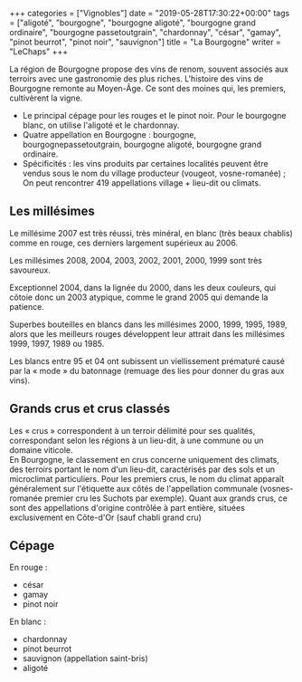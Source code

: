 +++
categories = ["Vignobles"]
date = "2019-05-28T17:30:22+00:00"
tags = ["aligoté", "bourgogne", "bourgogne aligoté", "bourgogne grand ordinaire", "bourgogne passetoutgrain", "chardonnay", "césar", "gamay", "pinot beurrot", "pinot noir", "sauvignon"] 
title = "La Bourgogne"
writer = "LeChaps"
+++

La région de Bourgogne propose des vins de renom, souvent associés aux terroirs avec une gastronomie des plus riches. L'histoire des vins de Bourgogne remonte au Moyen-Âge. Ce sont des moines qui, les premiers, cultivèrent la vigne.

* Le principal cépage pour les rouges et le pinot noir. Pour le bourgogne blanc, on utilise l'aligoté et le chardonnay.
* Quatre appellation en Bourgogne : bourgogne, bourgognepassetoutgrain, bourgogne aligoté, bourgogne grand ordinaire.
* Spécificités : les vins produits par certaines localités peuvent être vendus sous le nom du village producteur (vougeot, vosne-romanée) ; On peut rencontrer 419 appellations village + lieu-dit ou climats.

## Les millésimes

Le millésime 2007 est très réussi, très minéral, en blanc (très beaux chablis) comme en rouge, ces derniers largement supérieux au 2006.  

Les millésimes 2008, 2004, 2003, 2002, 2001, 2000, 1999 sont très savoureux.  

Exceptionnel 2004, dans la lignée du 2000, dans les deux couleurs, qui côtoie donc un 2003 atypique, comme le grand 2005 qui demande la patience.  

Superbes bouteilles en blancs dans les millésimes 2000, 1999, 1995, 1989, alors que les meilleurs rouges développent leur attrait dans les millésimes 1999, 1997, 1989 ou 1985.

Les blancs entre 95 et 04 ont subissent un viellissement prématuré causé par la « mode » du batonnage (remuage des lies pour donner du gras aux vins).

## Grands crus et crus classés

Les « crus » correspondent à un terroir délimité pour ses qualités, correspondant selon les régions à un lieu-dit, à une commune ou un domaine viticole.  
En Bourgogne, le classement en crus concerne uniquement des climats, des terroirs portant le nom d'un lieu-dit, caractérisés par des sols et un microclimat particuliers. Pour les premiers crus, le nom du climat apparaît généralement sur l'étiquette aux côtés de l'appellation communale (vosnes-romanée premier cru les Suchots par exemple). Quant aux grands crus, ce sont des appellations d'origine contrôlée à part entière, situées exclusivement en Côte-d'Or (sauf chabli grand cru)

## Cépage

En rouge :

* césar
* gamay
* pinot noir

En blanc :

* chardonnay
* pinot beurrot
* sauvignon (appellation saint-bris)
* aligoté
